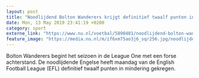 ```yaml
---
layout: post
title: "Noodlijdend Bolton Wanderers krijgt definitief twaalf punten in mindering"
date: Mon, 13 May 2019 23:41:19 +0200
category: sport
externe_link: "https://www.nu.nl/voetbal/5890401/noodlijdend-bolton-wanderers-krijgt-definitief-twaalf-punten-in-mindering.html"
feature_image: "https://media.nu.nl/m/if6xm75ao3j6_sqr256.jpg/noodlijdend-bolton-wanderers-krijgt-definitief-twaalf-punten-in-mindering.jpg"
---
```


Bolton Wanderers begint het seizoen in de League One met een forse achterstand. De noodlijdende Engelse heeft maandag van de English Football League (EFL) definitief twaalf punten in mindering gekregen.
